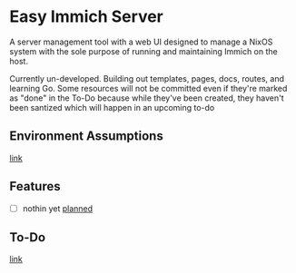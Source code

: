 # Easy Immich Server
A server management tool with a web UI designed to manage a NixOS system with the sole purpose of running and maintaining Immich on the host.

Currently un-developed. Building out templates, pages, docs, routes, and learning Go. Some resources will not be committed even if they're marked as "done" in the To-Do because while they've been created, they haven't been santized which will happen in an upcoming to-do

## Environment Assumptions
[link](docs/dev/environment.md)

## Features
- [ ] nothin yet
[planned](docs/dev/features.md)

## To-Do
[link](docs/dev/todo.md)
